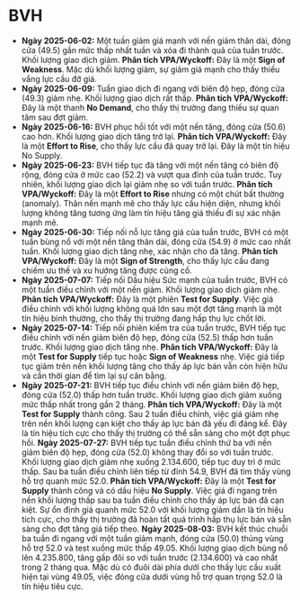 # BVH

- **Ngày 2025-06-02:** Một tuần giảm giá mạnh với nến giảm thân dài, đóng cửa (49.5) gần mức thấp nhất tuần và xóa đi thành quả của tuần trước. Khối lượng giao dịch giảm. **Phân tích VPA/Wyckoff:** Đây là một **Sign of Weakness**. Mặc dù khối lượng giảm, sự giảm giá mạnh cho thấy thiếu vắng lực cầu đỡ giá.
- **Ngày 2025-06-09:** Tuần giao dịch đi ngang với biên độ hẹp, đóng cửa (49.3) giảm nhẹ. Khối lượng giao dịch rất thấp. **Phân tích VPA/Wyckoff:** Đây là một thanh **No Demand**, cho thấy thị trường đang thiếu sự quan tâm sau đợt giảm.
- **Ngày 2025-06-16:** BVH phục hồi tốt với một nến tăng, đóng cửa (50.6) cao hơn. Khối lượng giao dịch tăng trở lại. **Phân tích VPA/Wyckoff:** Đây là một **Effort to Rise**, cho thấy lực cầu đã quay trở lại. Đây là một tín hiệu No Supply.
- **Ngày 2025-06-23:** BVH tiếp tục đà tăng với một nến tăng có biên độ rộng, đóng cửa ở mức cao (52.2) và vượt qua đỉnh của tuần trước. Tuy nhiên, khối lượng giao dịch lại giảm nhẹ so với tuần trước. **Phân tích VPA/Wyckoff:** Đây là một **Effort to Rise** nhưng có một chút bất thường (anomaly). Thân nến mạnh mẽ cho thấy lực cầu hiện diện, nhưng khối lượng không tăng tương ứng làm tín hiệu tăng giá thiếu đi sự xác nhận mạnh mẽ.
- **Ngày 2025-06-30:** Tiếp nối nỗ lực tăng giá của tuần trước, BVH có một tuần bùng nổ với một nến tăng thân dài, đóng cửa (54.9) ở mức cao nhất tuần. Khối lượng giao dịch tăng nhẹ, xác nhận cho đà tăng. **Phân tích VPA/Wyckoff:** Đây là một **Sign of Strength**, cho thấy lực cầu đang chiếm ưu thế và xu hướng tăng được củng cố.
- **Ngày 2025-07-07:** Tiếp nối Dấu hiệu Sức mạnh của tuần trước, BVH có một tuần điều chỉnh với một nến giảm. Khối lượng giao dịch giảm nhẹ. **Phân tích VPA/Wyckoff:** Đây là một phiên **Test for Supply**. Việc giá điều chỉnh với khối lượng không quá lớn sau một đợt tăng mạnh là một tín hiệu bình thường, cho thấy thị trường đang hấp thụ lực chốt lời.
- **Ngày 2025-07-14:** Tiếp nối phiên kiểm tra của tuần trước, BVH tiếp tục điều chỉnh với nến giảm biên độ hẹp, đóng cửa (52.5) thấp hơn tuần trước. Khối lượng giao dịch tăng nhẹ. **Phân tích VPA/Wyckoff:** Đây là một **Test for Supply** tiếp tục hoặc **Sign of Weakness** nhẹ. Việc giá tiếp tục giảm trên nền khối lượng tăng cho thấy áp lực bán vẫn còn hiện hữu và cần thời gian để tìm lại sự cân bằng.
- **Ngày 2025-07-21:** BVH tiếp tục điều chỉnh với nến giảm biên độ hẹp, đóng cửa (52.0) thấp hơn tuần trước. Khối lượng giao dịch giảm xuống mức thấp nhất trong gần 2 tháng. **Phân tích VPA/Wyckoff:** Đây là một **Test for Supply** thành công. Sau 2 tuần điều chỉnh, việc giá giảm nhẹ trên nền khối lượng cạn kiệt cho thấy áp lực bán đã yếu đi đáng kể. Đây là tín hiệu tích cực cho thấy thị trường có thể sẵn sàng cho một đợt phục hồi.
**Ngày 2025-07-27:** BVH tiếp tục tuần điều chỉnh thứ ba với nến giảm biên độ hẹp, đóng cửa (52.0) không thay đổi so với tuần trước. Khối lượng giao dịch giảm nhẹ xuống 2.134.600, tiếp tục duy trì ở mức thấp. Sau ba tuần điều chỉnh liên tiếp từ đỉnh 54.9, BVH đã tìm thấy vùng hỗ trợ quanh mức 52.0. **Phân tích VPA/Wyckoff:** Đây là một **Test for Supply** thành công và có dấu hiệu **No Supply**. Việc giá đi ngang trên nền khối lượng thấp sau ba tuần điều chỉnh cho thấy áp lực bán đã cạn kiệt. Sự ổn định giá quanh mức 52.0 với khối lượng giảm dần là tín hiệu tích cực, cho thấy thị trường đã hoàn tất quá trình hấp thụ lực bán và sẵn sàng cho đợt tăng giá tiếp theo.
**Ngày 2025-08-03:** BVH kết thúc chuỗi ba tuần đi ngang với một tuần giảm mạnh, đóng cửa (50.0) thủng vùng hỗ trợ 52.0 và test xuống mức thấp 49.05. Khối lượng giao dịch bùng nổ lên 4.235.800, tăng gấp đôi so với tuần trước (2.134.600) và cao nhất trong 2 tháng qua. Mặc dù có đuôi dài phía dưới cho thấy lực cầu xuất hiện tại vùng 49.05, việc đóng cửa dưới vùng hỗ trợ quan trọng 52.0 là tín hiệu tiêu cực.
